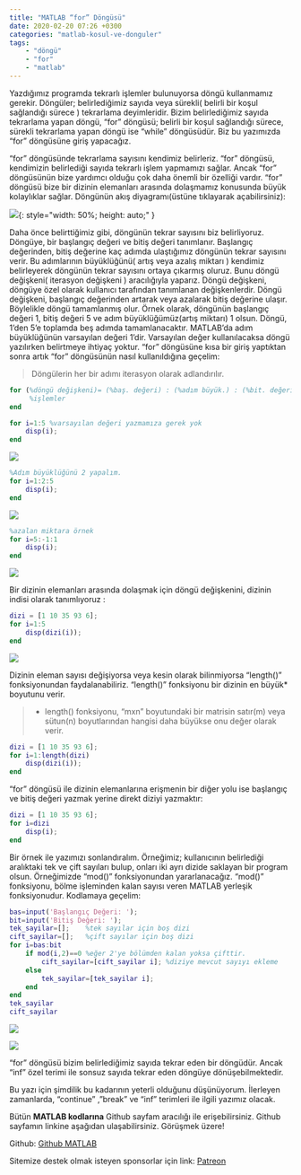```yaml
---
title: "MATLAB “for” Döngüsü"
date: 2020-02-20 07:26 +0300
categories: "matlab-kosul-ve-donguler"
tags: 
    - "döngü" 
    - "for" 
    - "matlab"
---
```


Yazdığımız programda tekrarlı işlemler bulunuyorsa döngü kullanmamız gerekir. Döngüler; belirlediğimiz sayıda veya sürekli( belirli bir koşul sağlandığı sürece ) tekrarlama deyimleridir. Bizim belirlediğimiz sayıda tekrarlama yapan döngü, “for” döngüsü; belirli bir koşul sağlandığı sürece, sürekli tekrarlama yapan döngü ise “while” döngüsüdür. Biz bu yazımızda “for” döngüsüne giriş yapacağız.

“for” döngüsünde tekrarlama sayısını kendimiz belirleriz. “for” döngüsü, kendimizin belirlediği sayıda tekrarlı işlem yapmamızı sağlar. Ancak “for” döngüsünün bize yardımcı olduğu çok daha önemli bir özelliği vardır. “for” döngüsü bize bir dizinin elemanları arasında dolaşmamız konusunda büyük kolaylıklar sağlar. Döngünün akış diyagramı(üstüne tıklayarak açabilirsiniz):

![](/assets/img/matlab/matlab23.webp){: style="width: 50%; height: auto;" }

Daha önce belirttiğimiz gibi, döngünün tekrar sayısını biz belirliyoruz. Döngüye, bir başlangıç değeri ve bitiş değeri tanımlanır. Başlangıç değerinden, bitiş değerine kaç adımda ulaştığımız döngünün tekrar sayısını verir. Bu adımlarının büyüklüğünü( artış veya azalış miktarı ) kendimiz belirleyerek döngünün tekrar sayısını ortaya çıkarmış oluruz. Bunu döngü değişkeni( iterasyon değişkeni ) aracılığıyla yaparız. Döngü değişkeni, döngüye özel olarak kullanıcı tarafından tanımlanan değişkenlerdir. Döngü değişkeni, başlangıç değerinden artarak veya azalarak bitiş değerine ulaşır. Böylelikle döngü tamamlanmış olur. Örnek olarak, döngünün başlangıç değeri 1, bitiş değeri 5 ve adım büyüklüğümüz(artış miktarı) 1 olsun. Döngü, 1’den 5’e toplamda beş adımda tamamlanacaktır. MATLAB’da adım büyüklüğünün varsayılan değeri 1’dir. Varsayılan değer kullanılacaksa döngü yazılırken belirtmeye ihtiyaç yoktur. “for” döngüsüne kısa bir giriş yaptıktan sonra artık “for” döngüsünün nasıl kullanıldığına geçelim:
> Döngülerin her bir adımı iterasyon olarak adlandırılır.

```matlab
for (%döngü değişkeni)= (%baş. değeri) : (%adım büyük.) : (%bit. değeri)
     %işlemler
end
```
```matlab
for i=1:5 %varsayılan değeri yazmamıza gerek yok
    disp(i);
end
```
![](/assets/img/matlab/matlab24.png)

```matlab
%Adım büyüklüğünü 2 yapalım.
for i=1:2:5
    disp(i);
end
```
![](/assets/img/matlab/matlab25.png)


```matlab
%azalan miktara örnek
for i=5:-1:1
    disp(i);
end
```
![](/assets/img/matlab/matlab26.png)

Bir dizinin elemanları arasında dolaşmak için döngü değişkenini, dizinin indisi olarak tanımlıyoruz :
```matlab
dizi = [1 10 35 93 6];
for i=1:5
    disp(dizi(i));
end
```
![](/assets/img/matlab/matlab27.png)

Dizinin eleman sayısı değişiyorsa veya kesin olarak bilinmiyorsa “length()” fonksiyonundan faydalanabiliriz. “length()” fonksiyonu bir dizinin en büyük* boyutunu verir.
> * length() fonksiyonu, “mxn” boyutundaki bir matrisin satır(m) veya sütun(n) boyutlarından hangisi daha büyükse onu değer olarak verir.

```matlab
dizi = [1 10 35 93 6];
for i=1:length(dizi)
    disp(dizi(i));
end
```
“for” döngüsü ile dizinin elemanlarına erişmenin bir diğer yolu ise başlangıç ve bitiş değeri yazmak yerine direkt diziyi yazmaktır:

```matlab
dizi = [1 10 35 93 6];
for i=dizi
    disp(i);
end
```

Bir örnek ile yazımızı sonlandıralım. Örneğimiz; kullanıcının belirlediği aralıktaki tek ve çift sayıları bulup, onları iki ayrı dizide saklayan bir program olsun. Örneğimizde “mod()” fonksiyonundan yararlanacağız. “mod()” fonksiyonu, bölme işleminden kalan sayısı veren MATLAB yerleşik fonksiyonudur. Kodlamaya geçelim:

```matlab
bas=input('Başlangıç Değeri: ');
bit=input('Bitiş Değeri: ');
tek_sayilar=[];    %tek sayılar için boş dizi
cift_sayilar=[];   %çift sayılar için boş dizi
for i=bas:bit
    if mod(i,2)==0 %eğer 2'ye bölümden kalan yoksa çifttir.
        cift_sayilar=[cift_sayilar i]; %diziye mevcut sayıyı ekleme
    else           
        tek_sayilar=[tek_sayilar i];
    end
end
tek_sayilar
cift_sayilar
```
![](/assets/img/matlab/matlab28.png)

![](/assets/img/matlab/matlab29.png)



“for” döngüsü bizim belirlediğimiz sayıda tekrar eden bir döngüdür. Ancak “inf” özel terimi ile sonsuz sayıda tekrar eden döngüye dönüşebilmektedir.

Bu yazı için şimdilik bu kadarının yeterli olduğunu düşünüyorum. İlerleyen zamanlarda, “continue” ,”break” ve “inf” terimleri ile ilgili yazımız olacak.

Bütün **MATLAB kodlarına** Github sayfam aracılığı ile erişebilirsiniz. Github sayfamın linkine aşağıdan ulaşabilirsiniz. Görüşmek üzere!

Github: [Github MATLAB](https://github.com/TunahanBilgic/kodlamaogreniyorum/tree/main/matlab)

Sitemize destek olmak isteyen sponsorlar için link: [Patreon](https://patreon.com/tunahanbilgic)